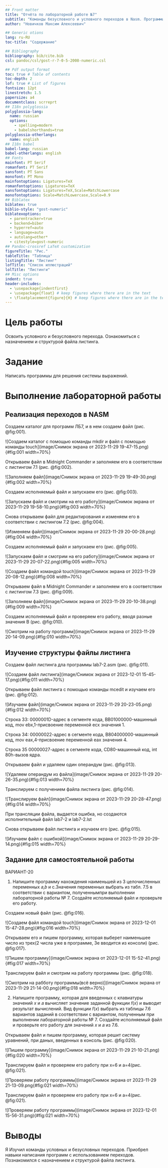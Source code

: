 ```yaml
---
## Front matter
title: "Отчёта по лабораторной работе №7"
subtitle: "Команды безусловного и условного переходов в Nasm. Программирование ветвлений."
author: "Новичков Максим Алексеевич"

## Generic otions
lang: ru-RU
toc-title: "Содержание"

## Bibliography
bibliography: bib/cite.bib
csl: pandoc/csl/gost-r-7-0-5-2008-numeric.csl

## Pdf output format
toc: true # Table of contents
toc-depth: 2
lof: true # List of figures
fontsize: 12pt
linestretch: 1.5
papersize: a4
documentclass: scrreprt
## I18n polyglossia
polyglossia-lang:
  name: russian
  options:
	- spelling=modern
	- babelshorthands=true
polyglossia-otherlangs:
  name: english
## I18n babel
babel-lang: russian
babel-otherlangs: english
## Fonts
mainfont: PT Serif
romanfont: PT Serif
sansfont: PT Sans
monofont: PT Mono
mainfontoptions: Ligatures=TeX
romanfontoptions: Ligatures=TeX
sansfontoptions: Ligatures=TeX,Scale=MatchLowercase
monofontoptions: Scale=MatchLowercase,Scale=0.9
## Biblatex
biblatex: true
biblio-style: "gost-numeric"
biblatexoptions:
  - parentracker=true
  - backend=biber
  - hyperref=auto
  - language=auto
  - autolang=other*
  - citestyle=gost-numeric
## Pandoc-crossref LaTeX customization
figureTitle: "Рис."
tableTitle: "Таблица"
listingTitle: "Листинг"
lofTitle: "Список иллюстраций"
lolTitle: "Листинги"
## Misc options
indent: true
header-includes:
  - \usepackage{indentfirst}
  - \usepackage{float} # keep figures where there are in the text
  - \floatplacement{figure}{H} # keep figures where there are in the text
---
```


# Цель работы

Освоить условного и безусловного перехода. Ознакомиться с назначением и структурой файла листинга.

# Задание

Написать программы для решения системы выражений.

# Выполнение лабораторной работы

## Реализация переходов в NASM

Создаем каталог для программ ЛБ7, и в нем создаем файл (рис. @fig:001).

![Создаем каталог с помощью команды mkdir и файл с помощью команды touch](image/Снимок экрана от 2023-11-29 19-47-15.png){#fig:001 width=70%}

Открываем файл в Midnight Commander и заполняем его в соответствии с листингом 7.1 (рис. @fig:002).

![Заполняем файл](image/Снимок экрана от 2023-11-29 19-49-30.png){#fig:002 width=70%}

Создаем исполняемый файл и запускаем его (рис. @fig:003).

![Запускаем файл и смотрим на его работу](image/Снимок экрана от 2023-11-29 19-58-10.png){#fig:003 width=70%}

Снова открываем файл для редактирования и изменяем его в соответствии с листингом 7.2 (рис. @fig:004).

![Изменяем файл](image/Снимок экрана от 2023-11-29 20-00-28.png){#fig:004 width=70%}

Создаем исполняемый файл и запускаем его (рис. @fig:005).

![Запускаем файл и смотрим на его работу](image/Снимок экрана от 2023-11-29 20-07-22.png){#fig:005 width=70%}

![Создаем файл командой touch](image/Снимок экрана от 2023-11-29 20-08-12.png){#fig:008 width=70%}

Открываем файл в Midnight Commander и заполняем его в соответствии с листингом 7.3 (рис. @fig:009).

![Заполняем файл](image/Снимок экрана от 2023-11-29 20-10-38.png){#fig:009 width=70%}

Создаем исполняемый файл и проверяем его работу, вводя разные значения B (рис. @fig:010).

![Смотрим на работу программ](image/Снимок экрана от 2023-11-29 20-14-09.png){#fig:010 width=70%}

## Изучение структуры файлы листинга

Создаем файл листинга дла программы lab7-2.asm (рис. @fig:011).

![Создаем файл листинга](image/Снимок экрана от 2023-12-01 15-45-17.png){#fig:011 width=70%}

Открываем файл листинга с помощью команды mcedit и изучаем его (рис. @fig:012).

![Изучаем файл](image/Снимок экрана от 2023-11-29 20-23-05.png){#fig:012 width=70%}

Строка 33: 0000001D-адрес в сегменте кода, BB01000000-машинный код, mov ebx,1-присвоение переменной ecx значения 1.

Строка 34: 00000022-адрес в сегменте кода, B804000000-машинный код, mov eax,4-присвоение переменной eax значения 4.

Строка 35 00000027-адрес в сегменте кода, CD80-машинный код, int 80h-вызов ядра.

Открываем файл и удаляем один операндум (рис. @fig:013).

![Удаляем операндум из файла](image/Снимок экрана от 2023-11-29 20-26-35.png){#fig:013 width=70%}

Транслируем с получением файла листинга (рис. @fig:014).

![Транслируем файл](image/Снимок экрана от 2023-11-29 20-28-47.png){#fig:014 width=70%}

При трансляции файла, выдается ошибка, но создаются исполнительный файл lab7-2 и lab7-2.lst

Снова открываем файл листинга и изучаем его (рис. @fig:015).

![Изучаем файл с ошибкой](image/Снимок экрана от 2023-11-29 20-29-14.png){#fig:015 width=70%}

## Задание для самостоятельной работы

ВАРИАНТ-20

1. Напишите программу нахождения наименьшей из 3 целочисленных переменных 𝑎,𝑏 и с.Значения переменных выбрать из табл. 7.5 в соответствии с вариантом, полученнымпри выполнении лабораторной работы № 7. Создайте исполняемый файл и проверьте его работу.

Создаем новый файл (рис. @fig:016).

![Создаем файл командой touch](image/Снимок экрана от 2023-12-01 15-47-28.png){#fig:016 width=70%}

Открываем его и пишем программу, которая выберет наименьшее число из трех(2 числа уже в программе, 3е вводится из консоли) (рис. @fig:017).

![Пишем программу](image/Снимок экрана от 2023-12-01 15-52-41.png){#fig:017 width=70%}

Транслируем файл и смотрим на работу программы (рис. @fig:018).

![Смотрим на рабботу программы(всё верно)](image/Снимок экрана от 2023-11-29 21-14-00.png){#fig:018 width=70%}

2. Напишите программу, которая для введенных с клавиатуры значений 𝑥 и 𝑎 вычисляет значение заданной функции 𝑓(𝑥) и выводит результат вычислений. Вид функции 𝑓(𝑥) выбрать из таблицы 7.6 вариантов заданий в соответствии с вариантом, полученным при выполнении лабораторной работы № 7. Создайте исполняемый файл и проверьте его работу для значений 𝑥 и 𝑎 из 7.6.

Открываем файл и пишем программу, которая решит систему уравнений, при даных, введенных в консоль (рис. @fig:020).

![Пишем программу](image/Снимок экрана от 2023-11-29 21-10-21.png){#fig:020 width=70%}

Транслируем файл и проверяем его работу при x=6 и а=4(рис. @fig:021).

![Проверяем работу программы](image/Снимок экрана от 2023-11-29 21-13-09.png{#fig:021 width=70%}

Транслируем файл и проверяем его работу при x=6 и а=4(рис. @fig:021).

![Проверяем работу программы](image/Снимок экрана от 2023-12-01 15-56-31.png){#fig:021 width=70%}

# Выводы
Я Изучил команды условных и безусловных переходов. Приобрел навыки написания программ с использованием переходов. Познакомился с назначением и структурой файла листинга.

